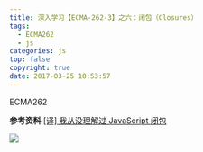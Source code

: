 ```yaml
---
title: 深入学习【ECMA-262-3】之六：闭包（Closures）
tags:
  - ECMA262
  - js
categories: js
top: false
copyright: true
date: 2017-03-25 10:53:57
---
```

ECMA262
<!--more-->

**参考资料**
[[译] 我从没理解过 JavaScript 闭包](https://blog.hhking.cn/2018/09/08/i-never-understood-javascript-closures/?hmsr=toutiao.io&utm_medium=toutiao.io&utm_source=toutiao.io)

![](http://static.zhyjor.com/wexin.png)
